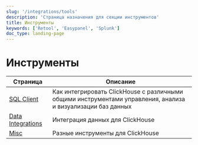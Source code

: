 ```yaml
---
slug: '/integrations/tools'
description: 'Страница назначения для секции инструментов'
title: Инструменты
keywords: ['Retool', 'Easypanel', 'Splunk']
doc_type: landing-page
---
```

# Инструменты

| Страница   | Описание                                                                                                                      |
|------------|-------------------------------------------------------------------------------------------------------------------------------|
| [SQL Client](/integrations/sql-clients) | Как интегрировать ClickHouse с различными общими инструментами управления, анализа и визуализации баз данных                                                             |
| [Data Integrations](/integrations/tools/data-integrations)    | Интеграция данных для ClickHouse |
| [Misc](/integrations/audit-splunk)     | Разные инструменты для ClickHouse                                                                           |